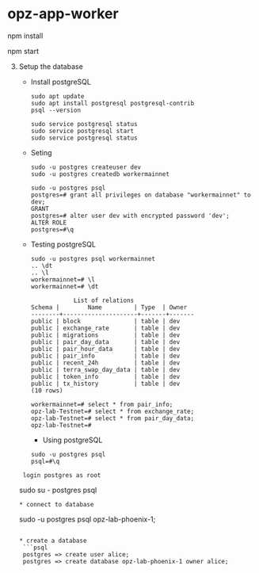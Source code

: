 # opz-app-worker

npm install

npm start

3. Setup the database
  
    * Install postgreSQL
      ```
      sudo apt update
      sudo apt install postgresql postgresql-contrib
      psql --version

      sudo service postgresql status
      sudo service postgresql start
      sudo service postgresql status

      ``` 
    * Seting
      ```
      sudo -u postgres createuser dev
      sudo -u postgres createdb workermainnet

      sudo -u postgres psql
      postgres=# grant all privileges on database "workermainnet" to dev;
      GRANT
      postgres=# alter user dev with encrypted password 'dev';
      ALTER ROLE
      postgres=#\q

      ```
    * Testing postgreSQL
      ```
      sudo -u postgres psql workermainnet
      .. \dt
      .. \l
      workermainnet=# \l
      workermainnet=# \dt
      
                  List of relations
      Schema |        Name         | Type  | Owner
      --------+---------------------+-------+-------
      public | block               | table | dev
      public | exchange_rate       | table | dev
      public | migrations          | table | dev
      public | pair_day_data       | table | dev
      public | pair_hour_data      | table | dev
      public | pair_info           | table | dev
      public | recent_24h          | table | dev
      public | terra_swap_day_data | table | dev
      public | token_info          | table | dev
      public | tx_history          | table | dev
      (10 rows)

      workermainnet=# select * from pair_info;
      opz-lab-Testnet=# select * from exchange_rate;
      opz-lab-Testnet=# select * from pair_day_data;
      opz-lab-Testnet=#
      ```
      * Using postgreSQL
      ```
      sudo -u postgres psql
      psql=#\q

    ```
     login postgres as root

     ```
     sudo su - postgres
     psql
     ```
     * connect to database
     ```
     sudo -u postgres psql opz-lab-phoenix-1;

     ```

    * create a database
      ```psql
      postgres => create user alice;
      postgres => create database opz-lab-phoenix-1 owner alice;
      ```
